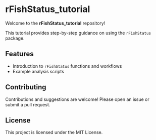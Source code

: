 # rFishStatus_tutorial

Welcome to the **rFishStatus_tutorial** repository!

This tutorial provides step-by-step guidance on using the `rFishStatus` package.

## Features

- Introduction to `rFishStatus` functions and workflows
- Example analysis scripts

## Contributing

Contributions and suggestions are welcome! Please open an issue or submit a pull request.

## License

This project is licensed under the MIT License.
